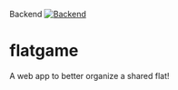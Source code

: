 Backend [![Backend](https://travis-ci.org/alha96/flatgame.svg?branch=master)](https://travis-ci.org/alha96/flatgame)
# flatgame

A web app to better organize a shared flat!
